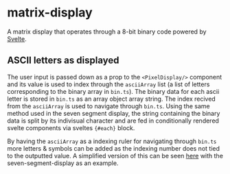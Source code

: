 # matrix-display

A matrix display that operates through a 8-bit binary code powered by [Svelte](https://svelte.dev).

## ASCII letters as displayed

The user input is passed down as a prop to the `<PixelDisplay/>` component and its value is used to index through the `asciiArray` list (a list of letters corresponding to the binary array in `bin.ts`). The binary data for each ascii letter is stored in `bin.ts` as an array object array string. The index recived from the `asciiArray` is used to navigate through `bin.ts`. Using the same method used in the seven segment display, the string containing the binary data is split by its indivisual character and are fed in conditionally rendered svelte components via sveltes `{#each}` block.

By having the `asciiArray` as a indexing ruler for navigating through `bin.ts` more letters & symbols can be added as the indexing number does not tied to the outputted value. A simplified version of this can be seen [here](https://github.com/501A-Designs/seven-segment-display) with the seven-segment-display as an example.
